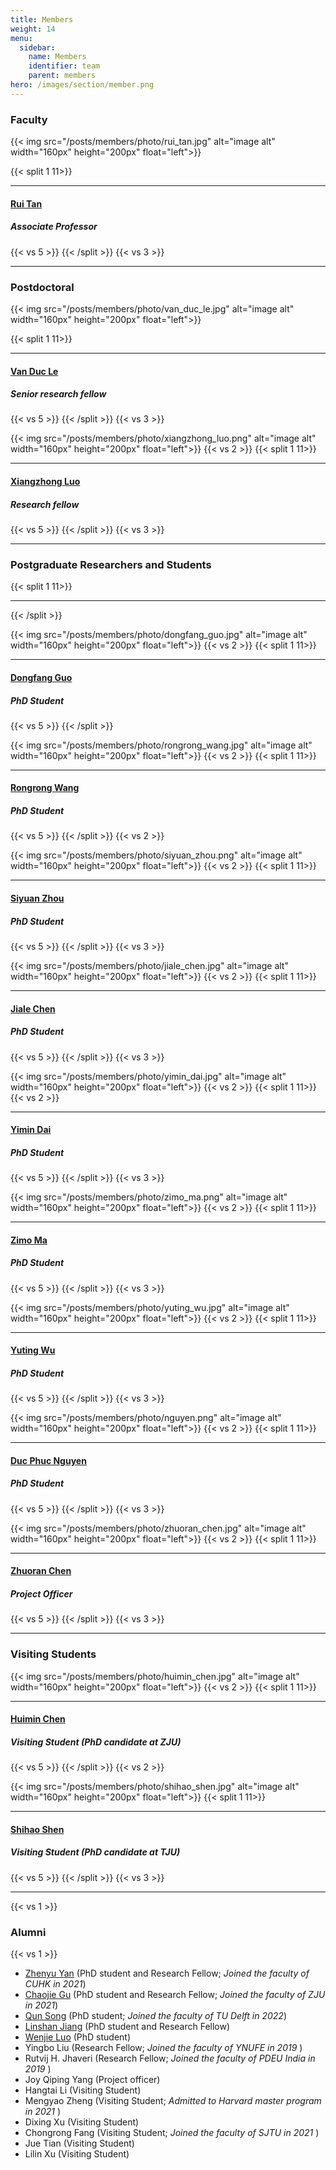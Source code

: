 ```yaml
---
title: Members
weight: 14
menu:
  sidebar:
    name: Members
    identifier: team
    parent: members
hero: /images/section/member.png
---
```

### Faculty

{{< img src="/posts/members/photo/rui_tan.jpg" alt="image alt" width="160px" height="200px" float="left">}}

{{< split 1 11>}}

---

#### [Rui Tan](https://ntuiot.xyz/posts/members/faculty/)

##### Associate Professor

{{< vs 5 >}}
{{< /split >}}
{{< vs 3 >}}

---

### Postdoctoral

{{< img src="/posts/members/photo/van_duc_le.jpg" alt="image alt" width="160px" height="200px" float="left">}}

{{< split 1 11>}}

---

#### [Van Duc Le](https://ntuiot.xyz/posts/members/staff/duc/)

##### Senior research fellow

{{< vs 5 >}}
{{< /split >}}
{{< vs 3 >}}


{{< img src="/posts/members/photo/xiangzhong_luo.png" alt="image alt" width="160px" height="200px" float="left">}}
{{< vs 2 >}}
{{< split 1 11>}}

---

#### [Xiangzhong Luo](https://ntuiot.xyz/posts/members/staff/xiangzhong/)

##### Research fellow

{{< vs 5 >}}
{{< /split >}}
{{< vs 3 >}}

---

### Postgraduate Researchers and Students


{{< split 1 11>}}

---

{{< /split >}}

{{< img src="/posts/members/photo/dongfang_guo.jpg" alt="image alt" width="160px" height="200px" float="left">}}
{{< vs 2 >}}
{{< split 1 11>}}

---

#### [Dongfang Guo](https://ntuiot.xyz/posts/members/phd/dongfang/)

##### PhD Student

{{< vs 5 >}}
{{< /split >}}


{{< img src="/posts/members/photo/rongrong_wang.jpg" alt="image alt" width="160px" height="200px" float="left">}}
{{< vs 2 >}}
{{< split 1 11>}}

---

#### [Rongrong Wang](https://ntuiot.xyz/posts/members/phd/rongrong/)

##### PhD Student

{{< vs 5 >}}
{{< /split >}}
{{< vs 2 >}}

{{< img src="/posts/members/photo/siyuan_zhou.png" alt="image alt" width="160px" height="200px" float="left">}}
{{< vs 2 >}}
{{< split 1 11>}}

---

#### [Siyuan Zhou](https://ntuiot.xyz/posts/members/phd/siyuan/)

##### PhD Student

{{< vs 5 >}}
{{< /split >}}
{{< vs 3 >}}

{{< img src="/posts/members/photo/jiale_chen.jpg" alt="image alt" width="160px" height="200px" float="left">}}
{{< vs 2 >}}
{{< split 1 11>}}

---

#### [Jiale Chen](https://ntuiot.xyz/posts/members/phd/jiale/)

##### PhD Student

{{< vs 5 >}}
{{< /split >}}
{{< vs 3 >}}

{{< img src="/posts/members/photo/yimin_dai.jpg" alt="image alt" width="160px" height="200px" float="left">}}
{{< vs 2 >}}
{{< split 1 11>}}
{{< vs 2 >}}

---

#### [Yimin Dai](https://ntuiot.xyz/posts/members/phd/yimin/)

##### PhD Student

{{< vs 5 >}}
{{< /split >}}
{{< vs 3 >}}

{{< img src="/posts/members/photo/zimo_ma.png" alt="image alt" width="160px" height="200px" float="left">}}
{{< vs 2 >}}
{{< split 1 11>}}

---

#### [Zimo Ma](https://ntuiot.xyz/posts/members/phd/zimo/)

##### PhD Student

{{< vs 5 >}}
{{< /split >}}
{{< vs 3 >}}

{{< img src="/posts/members/photo/yuting_wu.jpg" alt="image alt" width="160px" height="200px" float="left">}}
{{< vs 2 >}}
{{< split 1 11>}}

---

#### [Yuting Wu](https://ntuiot.xyz/posts/members/phd/yuting/)

##### PhD Student

{{< vs 5 >}}
{{< /split >}}
{{< vs 3 >}}

{{< img src="/posts/members/photo/nguyen.png" alt="image alt" width="160px" height="200px" float="left">}}
{{< vs 2 >}}
{{< split 1 11>}}

---

#### [Duc Phuc Nguyen](https://ntuiot.xyz/posts/members/phd/nguyen/)

##### PhD Student

{{< vs 5 >}}
{{< /split >}}
{{< vs 3 >}}

{{< img src="/posts/members/photo/zhuoran_chen.jpg" alt="image alt" width="160px" height="200px" float="left">}}
{{< vs 2 >}}
{{< split 1 11>}}

---

#### [Zhuoran Chen](https://ntuiot.xyz/posts/members/phd/zhuoran/)

##### Project Officer

{{< vs 5 >}}
{{< /split >}}
{{< vs 3 >}}

---

### Visiting Students

{{< img src="/posts/members/photo/huimin_chen.jpg" alt="image alt" width="160px" height="200px" float="left">}}
{{< vs 2 >}}
{{< split 1 11>}}

---

#### [Huimin Chen](https://ntuiot.xyz/posts/members/visit/huimin/)

##### Visiting Student (PhD candidate at ZJU)

{{< vs 5 >}}
{{< /split >}}
{{< vs 2 >}}

{{< img src="/posts/members/photo/shihao_shen.jpg" alt="image alt" width="160px" height="200px" float="left">}}
{{< split 1 11>}}

---

#### [Shihao Shen](https://ntuiot.xyz/posts/members/visit/shihao/)

##### Visiting Student (PhD candidate at TJU)

{{< vs 5 >}}
{{< /split >}}
{{< vs 3 >}}

---

{{< vs 1 >}}

### Alumni

{{< vs 1 >}}

- [Zhenyu Yan](https://yanzhenyu.com/) (PhD student and Research Fellow; *Joined the faculty of CUHK in 2021*)
- [Chaojie Gu](https://chaojiegu.github.io/) (PhD student and Research Fellow; *Joined the faculty of ZJU in 2021*)
- [Qun Song](https://song-qun.github.io/) (PhD student; *Joined the faculty of TU Delft in 2022*)
- [Linshan Jiang](https://scholar.google.com.sg/citations?user=S01E5-cAAAAJ&hl=en) (PhD student and Research Fellow)
- [Wenjie Luo](https://wenjieluo.xyz/) (PhD student)
- Yingbo Liu (Research Fellow; *Joined the faculty of YNUFE in 2019* )
- Rutvij H. Jhaveri (Research Fellow; *Joined the faculty of PDEU India in 2019* )
- Joy Qiping Yang (Project officer)
- Hangtai Li (Visiting Student)
- Mengyao Zheng (Visiting Student; *Admitted to Harvard master program in 2021* )
- Dixing Xu (Visiting Student)
- Chongrong Fang (Visiting Student; *Joined the faculty of SJTU in 2021* )
- Jue Tian (Visiting Student)
- Lilin Xu (Visiting Student)
